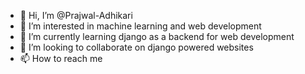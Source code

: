 - 👋 Hi, I’m @Prajwal-Adhikari
- 👀 I’m interested in machine learning and web development
- 🌱 I’m currently learning django as a backend for web development
- 💞️ I’m looking to collaborate on django powered websites
- 📫 How to reach me 

<!---
Prajwal-Adhikari/Prajwal-Adhikari is a ✨ special ✨ repository because its `README.md` (this file) appears on your GitHub profile.
You can click the Preview link to take a look at your changes.
--->
